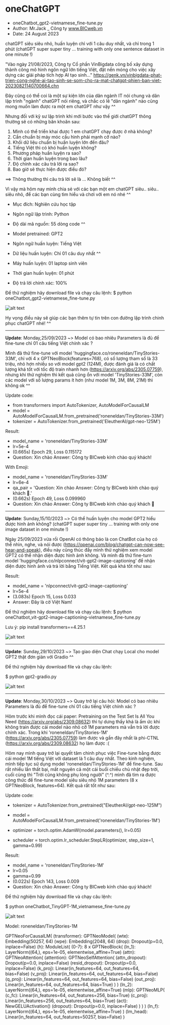 # oneChatGPT
- oneChatbot_gpt2-vietnamese_fine-tune.py
- Author: Mr.Jack _ Công ty www.BICweb.vn
- Date: 24 August 2023

chatGPT siêu siêu nhỏ, huấn luyện chỉ với 1 câu duy nhất, và chỉ trong 1 phút (chatGPT super super tiny ... training with only one sentence dataset in one minute !)

"Vào ngày 21/08/2023, Công ty Cổ phần VinBigdata công bố xây dựng thành công mô hình ngôn ngữ lớn tiếng Việt, đặt nền móng cho việc xây dựng các giải pháp tích hợp AI tạo sinh..." 
https://genk.vn/vinbigdata-phat-trien-cong-nghe-ai-tao-sinh-se-som-cho-ra-mat-chatgpt-phien-ban-viet-20230821140700664.chn

Đây cũng có thể coi là một sự kiện lớn của dân ngành IT nói chung và dân lập trình "ngành" chatGPT nói riêng, và chắc có lẽ "dân ngành" nào cũng mong muốn làm được ra một em chatGPT như vậy ^^

Nhưng đối với kỹ sư lập trình khi mới bước vào thế giới chatGPT thông thường sẽ có những băn khoăn sau:
1. Mình có thể triển khai được 1 em chatGPT chạy được ở nhà không?
2. Cần chuẩn bị máy móc cấu hình phải mạnh cỡ nào?
3. Khối dữ liệu chuẩn bị huấn luyện lớn đến đâu?
4. Tiếng Việt thì có khó huấn luyện không?
5. Phương pháp huấn luyện ra sao?
6. Thời gian huấn luyện trong bao lâu? 
7. Độ chính xác câu trả lời ra sao?
8. Bao giờ sẽ thực hiện được điều đó?

==> Thông thường thì câu trả lời sẽ là ... Không biết ^^


Vì vậy mà hôm nay mình chia sẻ với các bạn một em chatGPT siêu.. siêu.. siêu nhỏ, để các bạn cùng tìm hiểu và chơi với em nó nhé ^^

- Mục đích: Nghiên cứu học tập
- Ngôn ngữ lập trình: Python
- Độ dài mã nguồn: 55 dòng code ^^
- Model pretrained: GPT2

- Ngôn ngữ huấn luyện: Tiếng Việt
- Dữ liệu huấn luyện: Chỉ 01 câu duy nhất ^^
- Máy huấn luyện: 01 laptop sinh viên
- Thời gian huấn luyện: 01 phút
- Độ trả lời chính xác: 100%

Để thử nghiệm hãy download file và chạy câu lệnh:
$ python oneChatbot_gpt2-vietnamese_fine-tune.py

![alt text](https://github.com/Mr-Jack-Tung/oneChatGPT/blob/main/oneChatbot_Screenshot%202023-08-24%20at%2011.30.png)

Hy vọng điều này sẽ giúp các bạn thêm tự tin trên con đường lập trình chinh phục chatGPT nhé! ^^

------------------------------
**Update**: Monday,25/09/2023 ~> Model có bao nhiêu Parameters là đủ để fine-tune chỉ 01 câu tiếng Việt chính xác ?

Mình đã thử fine-tune với model 'huggingface.co/roneneldan/TinyStories-33M', chỉ với 4 x GPTNeoBlock(features=768), có số lượng tham số là 33 triệu, nhỏ hơn nhiều so với model gpt2 (124M), được đánh giá là có chất lượng khá tốt với tốc độ train nhanh hơn (https://arxiv.org/abs/2305.07759), nhưng khi thử nghiệm thì kết quả cũng ổn với model 'TinyStories-33M', còn các model với số lượng params ít hơn (như model 1M, 3M, 8M, 21M) thì không ok ^^

Update code:
- from transformers import AutoTokenizer, AutoModelForCausalLM
- model = AutoModelForCausalLM.from_pretrained('roneneldan/TinyStories-33M')
- tokenizer = AutoTokenizer.from_pretrained('EleutherAI/gpt-neo-125M')

Result:
- model_name = 'roneneldan/TinyStories-33M'
- lr=5e-4
- (0.665s) Epoch 29, Loss 0.115172
- Question: Xin chào Answer: Công ty BICweb kính chào quý khách!

With Emoji:
- model_name = 'roneneldan/TinyStories-33M'
- lr=6e-4
- qa_pair = 'Question: Xin chào Answer: Công ty BICweb kính chào quý khách 🤗.'
- (0.662s) Epoch 49, Loss 0.099960
- Question: Xin chào Answer: Công ty BICweb kính chào quý khách 🤗

------------------------------
**Update**: Sunday,15/10/2023 ~> Có thể huấn luyện cho model GPT2 hiểu được hình ảnh không?
(chatGPT super super tiny ... training with only one image dataset in one minute !)

Ngày 25/09/2023 vừa rồi OpenAI có thông báo là con ChatBot của họ có thể nhìn, nghe, và nói được (https://openai.com/blog/chatgpt-can-now-see-hear-and-speak), điều này cũng thúc đẩy mình thử nghiệm xem model GPT2 có thể nhận diện được hình ảnh không. Và mình đã thử fine-turn model 'huggingface.co/nlpconnect/vit-gpt2-image-captioning' để nhận diện được hình ảnh và trả lời bằng Tiếng Việt. Kết quả khá tốt như sau:

Result:
- model_name = 'nlpconnect/vit-gpt2-image-captioning'
- lr=5e-4
- (3.083s) Epoch 15, Loss 0.033
- Answer: Đây là cờ Việt Nam!

Để thử nghiệm hãy download file và chạy câu lệnh: $ python oneChatbot_vit-gpt2-image-captioning-vietnamese_fine-tune.py

Lưu ý: pip install transformers==4.25.1

![alt text](https://github.com/Mr-Jack-Tung/oneChatGPT/blob/main/oneChatbot-vit_Screenshot%202023-10-15%20at%208.26%20PM.png)

------------------------------
**Update**: Sunday,29/10/2023 ~> Tạo giao diện Chat chạy Local cho model GPT2 thật đơn giản với Gradio ^^

Để thử nghiệm hãy download file và chạy câu lệnh:

$ python gpt2-gradio.py

![alt text](https://github.com/Mr-Jack-Tung/oneChatGPT/blob/main/GPT2-Gradio_Screenshot%202023-10-29%20at%205.08.png)

------------------------------
**Update**: Monday,30/10/2023 ~> Quay trở lại câu hỏi: Model có bao nhiêu Parameters là đủ để fine-tune chỉ 01 câu tiếng Việt chính xác ?

Hôm trước khi mình đọc cái paper: Pretraining on the Test Set Is All You Need (https://arxiv.org/abs/2309.08632) thì tự dưng thấy khá là ấm ức khi không train được cái model nào nhỏ cỡ 1M parameters mà vẫn trả lời được chính xác. Trong khi 'roneneldan/TinyStories-1M' (https://arxiv.org/abs/2305.07759) làm được và gần đây nhất là phi-CTNL (https://arxiv.org/abs/2309.08632) họ làm được :(

Hôm nay mình quay trở lại quyết tâm chinh phục việc Fine-tune bằng được cái model 1M tiếng Việt với dataset là 1 câu duy nhất. Theo kinh nghiệm, mình tiếp tục sử dụng model 'roneneldan/TinyStories-1M' để fine-tune. Sau rất nhiều lần thất bại, mất nguyên cả một cái buổi chiều chủ nhật đẹp trời, cuối cùng thì "Trời cũng không phụ lòng người" (^.^) mình đã tìm ra được công thức để fine-tune model siêu siêu nhỏ 1M parameters (8 x GPTNeoBlock, features=64). Kết quả rất tốt như sau:

Update code:
- tokenizer = AutoTokenizer.from_pretrained("EleutherAI/gpt-neo-125M")
- model = AutoModelForCausalLM.from_pretrained('roneneldan/TinyStories-1M')

- optimizer = torch.optim.AdamW(model.parameters(), lr=0.05)
- scheduler = torch.optim.lr_scheduler.StepLR(optimizer, step_size=1, gamma=0.99)

Result:
- model_name = 'roneneldan/TinyStories-1M'
- lr=0.05
- gamma=0.99
- (0.022s) Epoch 143, Loss 0.009
- Question: Xin chào Answer: Công ty BICweb kính chào quý khách!

Để thử nghiệm hãy download file và chạy câu lệnh:

$ python oneChatbot_TinyGPT-1M_vietnamese_fine-tune.py

![alt text](https://github.com/Mr-Jack-Tung/oneChatGPT/blob/main/oneChatbot_TinyGPT-1M_vietnamese_fine-tune%20_%20Screenshot%202023-10-30%20at%208.05PM.png)

Model: roneneldan/TinyStories-1M

GPTNeoForCausalLM(
  (transformer): GPTNeoModel(
    (wte): Embedding(50257, 64)
    (wpe): Embedding(2048, 64)
    (drop): Dropout(p=0.0, inplace=False)
    (h): ModuleList(
      (0-7): 8 x GPTNeoBlock(
        (ln_1): LayerNorm((64,), eps=1e-05, elementwise_affine=True)
        (attn): GPTNeoAttention(
          (attention): GPTNeoSelfAttention(
            (attn_dropout): Dropout(p=0.0, inplace=False)
            (resid_dropout): Dropout(p=0.0, inplace=False)
            (k_proj): Linear(in_features=64, out_features=64, bias=False)
            (v_proj): Linear(in_features=64, out_features=64, bias=False)
            (q_proj): Linear(in_features=64, out_features=64, bias=False)
            (out_proj): Linear(in_features=64, out_features=64, bias=True)
          )
        )
        (ln_2): LayerNorm((64,), eps=1e-05, elementwise_affine=True)
        (mlp): GPTNeoMLP(
          (c_fc): Linear(in_features=64, out_features=256, bias=True)
          (c_proj): Linear(in_features=256, out_features=64, bias=True)
          (act): NewGELUActivation()
          (dropout): Dropout(p=0.0, inplace=False)
        )
      )
    )
    (ln_f): LayerNorm((64,), eps=1e-05, elementwise_affine=True)
  )
  (lm_head): Linear(in_features=64, out_features=50257, bias=False)
)
